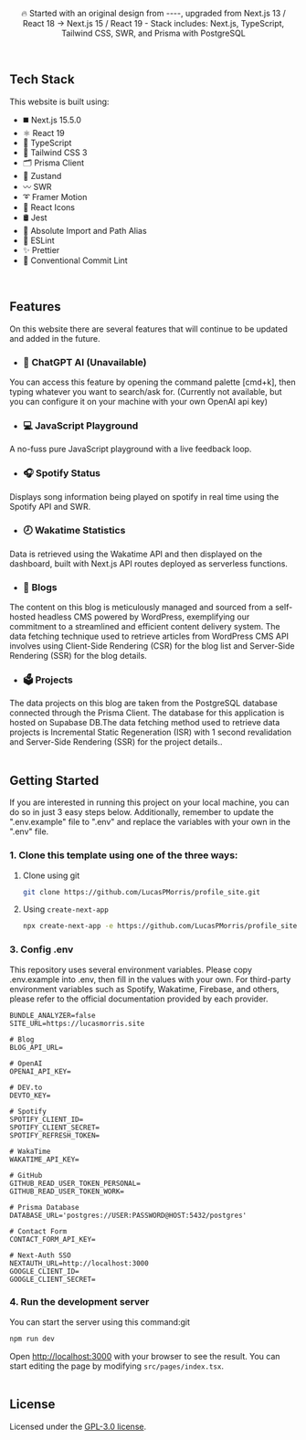 <div align="center">
  <p>🔥 Started with an original design from ----, upgraded from Next.js 13 / React 18 -> Next.js 15 / React 19 - Stack includes: Next.js, TypeScript, Tailwind CSS, SWR, and Prisma with PostgreSQL</p>

</div>
<br />

## Tech Stack

This website is built using:

- ◼️ Next.js 15.5.0
- ⚛️ React 19
- 🔰 TypeScript
- 💠 Tailwind CSS 3
- 🗂 Prisma Client
- 🦫 Zustand
- 〰️ SWR
- ➰ Framer Motion
- 💢 React Icons
- 🛢 Jest
- 🧿 Absolute Import and Path Alias
- 📏 ESLint
- ✨ Prettier
- 📌 Conventional Commit Lint

<br />

## Features

On this website there are several features that will continue to be updated and added in the future.

- ### 🤖 ChatGPT AI (Unavailable)

You can access this feature by opening the command palette [cmd+k], then typing whatever you want to search/ask for. (Currently not available, but you can configure it on your machine with your own OpenAI api key)

- ### 💻 JavaScript Playground

A no-fuss pure JavaScript playground with a live feedback loop.

- ### 🎧 Spotify Status

Displays song information being played on spotify in real time using the Spotify API and SWR.

- ### 🕗 Wakatime Statistics

Data is retrieved using the Wakatime API and then displayed on the dashboard, built with Next.js API routes deployed as serverless functions.

- ### 📝 Blogs

The content on this blog is meticulously managed and sourced from a self-hosted headless CMS powered by WordPress, exemplifying our commitment to a streamlined and efficient content delivery system. The data fetching technique used to retrieve articles from WordPress CMS API involves using Client-Side Rendering (CSR) for the blog list and Server-Side Rendering (SSR) for the blog details.

- ### 🗳 Projects

The data projects on this blog are taken from the PostgreSQL database connected through the Prisma Client. The database for this application is hosted on Supabase DB.The data fetching method used to retrieve data projects is Incremental Static Regeneration (ISR) with 1 second revalidation and Server-Side Rendering (SSR) for the project details..
<br /><br />

## Getting Started

If you are interested in running this project on your local machine, you can do so in just 3 easy steps below. Additionally, remember to update the ".env.example" file to ".env" and replace the variables with your own in the ".env" file.

### 1. Clone this template using one of the three ways:

1. Clone using git

   ```bash
   git clone https://github.com/LucasPMorris/profile_site.git
   ```

2. Using `create-next-app`

   ```bash
   npx create-next-app -e https://github.com/LucasPMorris/profile_site.git project-name
   ```

### 3. Config .env

This repository uses several environment variables. Please copy .env.example into .env, then fill in the values with your own. For third-party environment variables such as Spotify, Wakatime, Firebase, and others, please refer to the official documentation provided by each provider.

```
BUNDLE_ANALYZER=false
SITE_URL=https://lucasmorris.site

# Blog
BLOG_API_URL=

# OpenAI
OPENAI_API_KEY=

# DEV.to
DEVTO_KEY=

# Spotify
SPOTIFY_CLIENT_ID=
SPOTIFY_CLIENT_SECRET=
SPOTIFY_REFRESH_TOKEN=

# WakaTime
WAKATIME_API_KEY=

# GitHub
GITHUB_READ_USER_TOKEN_PERSONAL=
GITHUB_READ_USER_TOKEN_WORK=

# Prisma Database
DATABASE_URL='postgres://USER:PASSWORD@HOST:5432/postgres'

# Contact Form
CONTACT_FORM_API_KEY=

# Next-Auth SSO
NEXTAUTH_URL=http://localhost:3000
GOOGLE_CLIENT_ID=
GOOGLE_CLIENT_SECRET=
```

### 4. Run the development server

You can start the server using this command:git 

```bash
npm run dev
```

Open [http://localhost:3000](http://localhost:3000) with your browser to see the result. You can start editing the page by modifying `src/pages/index.tsx`.
<br /><br />

## License

Licensed under the [GPL-3.0 license](https://github.com/LucasPMorris/profile_site/blob/master/LICENSE).